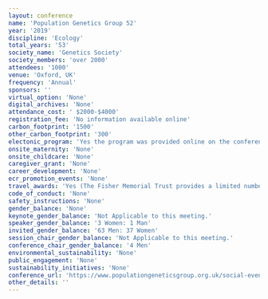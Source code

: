 ```yaml
---
layout: conference 
name: 'Population Genetics Group 52'
year: '2019'
discipline: 'Ecology'
total_years: '53'
society_name: 'Genetics Society'
society_members: 'over 2000'
attendees: '1000'
venue: 'Oxford, UK'
frequency: 'Annual'
sponsors: ''
virtual_option: 'None'
digital_archives: 'None'
attendance_cost: ' $2000-$4000'
registration_fee: 'No information available online'
carbon_footprint: '1500'
other_carbon_footprint: '300'
electonic_program: 'Yes the program was provided online on the conference website.'
onsite_maternity: 'None'
onsite_childcare: 'None'
caregiver_grant: 'None'
career_development: 'None'
ecr_promotion_events: 'None'
travel_awards: 'Yes (The Fisher Memorial Trust provides a limited number of bursaries for PhD students, of £250 each, to assist with the costs of registration and attendance at PopGroup53.)'
code_of_conduct: 'None'
safety_instructions: 'None'
gender_balance: 'None'
keynote_gender_balance: 'Not Applicable to this meeting.'
speaker_gender_balance: '3 Women: 1 Man'
invited_gender_balance: '63 Men: 37 Women'
session_chair_gender_balance: 'Not Applicable to this meeting.'
conference_chair_gender_balance: '4 Men'
environmental_sustainability: 'None'
public_engagement: 'None'
sustainability_initiatives: 'None'
conference_url: 'https://www.populationgeneticsgroup.org.uk/social-events/'
other_details: ''
---
```

